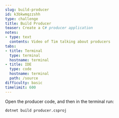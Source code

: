 ```yaml
---
slug: build-producer
id: k3bkwmqzzshh
type: challenge
title: Build Producer
teaser: Create a C# producer application 
notes:
- type: text
  contents: Video of Tim talking about producers 
tabs:
- title: Terminal
  type: terminal
  hostname: terminal
- title: IDE
  type: code
  hostname: terminal
  path: /source
difficulty: basic
timelimit: 600
---
```


Open the producer code, and then in the terminal run:

```
dotnet build producer.csproj
```
